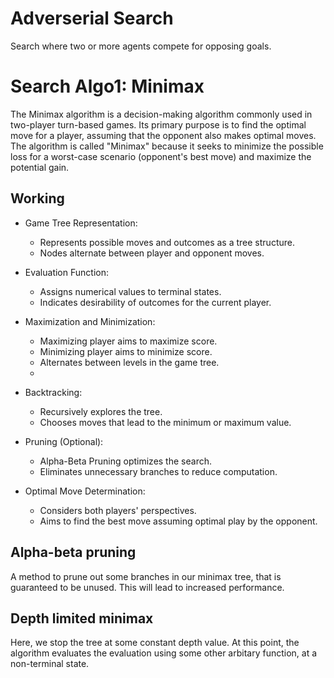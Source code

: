 # Adverserial Search
Search where two or more agents compete for opposing goals.

# Search Algo1: Minimax

The Minimax algorithm is a decision-making algorithm commonly used in two-player turn-based games. Its primary purpose is to find the optimal move for a player, assuming that the opponent also makes optimal moves. The algorithm is called "Minimax" because it seeks to minimize the possible loss for a worst-case scenario (opponent's best move) and maximize the potential gain.

## Working

- Game Tree Representation:
  - Represents possible moves and outcomes as a tree structure.
  - Nodes alternate between player and opponent moves.

- Evaluation Function:
  - Assigns numerical values to terminal states.
  - Indicates desirability of outcomes for the current player.
  
- Maximization and Minimization:
  - Maximizing player aims to maximize score.
  - Minimizing player aims to minimize score.
  - Alternates between levels in the game tree.
  - 
- Backtracking:
  - Recursively explores the tree.
  - Chooses moves that lead to the minimum or maximum value.

- Pruning (Optional):
  - Alpha-Beta Pruning optimizes the search.
  - Eliminates unnecessary branches to reduce computation.
  
- Optimal Move Determination:
  - Considers both players' perspectives.
  - Aims to find the best move assuming optimal play by the opponent.

## Alpha-beta pruning
A method to prune out some branches in our minimax tree, that is guaranteed to be unused. This will lead to increased performance.


## Depth limited minimax
Here, we stop the tree at some constant depth value. At this point, the algorithm evaluates the evaluation using some other arbitary function, at a non-terminal state.